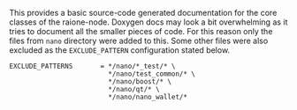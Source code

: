 This provides a basic source-code generated documentation for the core classes of the raione-node.
Doxygen docs may look a bit overwhelming as it tries to document all the smaller pieces of code. For
this reason only the files from `nano` directory were added to this. Some other
files were also excluded as the `EXCLUDE_PATTERN` configuration stated below.

    EXCLUDE_PATTERNS       = */nano/*_test/* \
                             */nano/test_common/* \
                             */nano/boost/* \
                             */nano/qt/* \
                             */nano/nano_wallet/*

